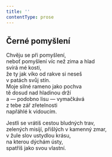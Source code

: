 ```yaml
---
title: ''
contentType: prose
---
```


## Černé pomyšlení

Chvěju se při pomyšlení,  
neboť pomyšlení víc než zima a hlad  
svírá mé kosti,  
že ty jak víko od rakve si neseš  
v patách svůj stín.  
Moje silné rameno jako pochva  
tě dosud nad hladinou drží  
a — podobno lisu — vymačkává  
z tebe zář zřetelnosti  
napřáhlé k vidoucím.

Jestli se vrátíš cestou bludných trav,  
zelených misijí, přišlých v kamenný zmar,  
v žule slov ustydlou krásu,  
na kterou dýchám ústy,  
spatříš jako svou vlastní.
